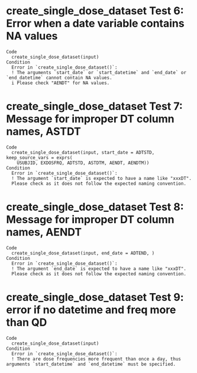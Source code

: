 # create_single_dose_dataset Test 6: Error when a date variable contains NA values

    Code
      create_single_dose_dataset(input)
    Condition
      Error in `create_single_dose_dataset()`:
      ! The arguments `start_date` or `start_datetime` and `end_date` or `end_datetime` cannot contain NA values.
      i Please check "AENDT" for NA values.

# create_single_dose_dataset Test 7: Message for improper DT column names, ASTDT

    Code
      create_single_dose_dataset(input, start_date = ADTSTD, keep_source_vars = exprs(
        USUBJID, EXDOSFRQ, ADTSTD, ASTDTM, AENDT, AENDTM))
    Condition
      Error in `create_single_dose_dataset()`:
      ! The argument `start_date` is expected to have a name like "xxxDT".
      Please check as it does not follow the expected naming convention.

# create_single_dose_dataset Test 8: Message for improper DT column names, AENDT

    Code
      create_single_dose_dataset(input, end_date = ADTEND, )
    Condition
      Error in `create_single_dose_dataset()`:
      ! The argument `end_date` is expected to have a name like "xxxDT".
      Please check as it does not follow the expected naming convention.

# create_single_dose_dataset Test 9: error if no datetime and freq more than QD

    Code
      create_single_dose_dataset(input)
    Condition
      Error in `create_single_dose_dataset()`:
      ! There are dose frequencies more frequent than once a day, thus arguments `start_datetime` and `end_datetime` must be specified.

